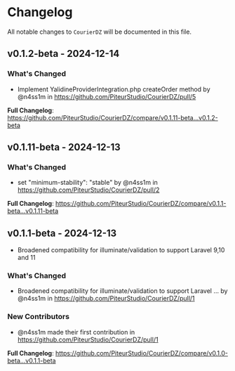 # Changelog

All notable changes to `CourierDZ` will be documented in this file.

## v0.1.2-beta - 2024-12-14

### What's Changed

* Implement YalidineProviderIntegration.php createOrder method by @n4ss1m in https://github.com/PiteurStudio/CourierDZ/pull/5

**Full Changelog**: https://github.com/PiteurStudio/CourierDZ/compare/v0.1.11-beta...v0.1.2-beta

## v0.1.11-beta - 2024-12-13

### What's Changed

* set "minimum-stability": "stable" by @n4ss1m in https://github.com/PiteurStudio/CourierDZ/pull/2

**Full Changelog**: https://github.com/PiteurStudio/CourierDZ/compare/v0.1.1-beta...v0.1.11-beta

## v0.1.1-beta - 2024-12-13

- Broadened compatibility for illuminate/validation to support Laravel 9,10 and 11

### What's Changed

* Broadened compatibility for illuminate/validation to support Laravel … by @n4ss1m in https://github.com/PiteurStudio/CourierDZ/pull/1

### New Contributors

* @n4ss1m made their first contribution in https://github.com/PiteurStudio/CourierDZ/pull/1

**Full Changelog**: https://github.com/PiteurStudio/CourierDZ/compare/v0.1.0-beta...v0.1.1-beta
